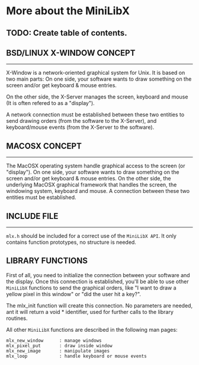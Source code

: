 # More about the MiniLibX

## **TODO: Create table of contents.**


## BSD/LINUX X-WINDOW CONCEPT
---

X-Window is a network-oriented graphical system for Unix.  It is based on two main parts:
On  one  side,  your  software wants to draw something on the screen and/or get keyboard &
mouse entries.

On the other side, the X-Server manages the screen, keyboard and mouse (It is  often  refered to as a "display").

A network connection must be established between these two entities to send drawing orders
(from the software to the X-Server), and keyboard/mouse events (from the X-Server  to  the
software).


## MACOSX CONCEPT
---

The MacOSX operating system handle graphical access to the screen (or "display").
On  one  side,  your  software wants to draw something on the screen and/or get keyboard &
mouse entries.
On the other side, the underlying MacOSX graphical framework that handles the screen,  the
windowing system, keyboard and mouse.
A connection between these two entities must be established.

## INCLUDE FILE
---

`mlx.h` should be included for a correct use of the `MiniLibX API`. It only contains function
prototypes, no structure is needed.


## LIBRARY FUNCTIONS
First of all, you need to initialize the connection between your software and the display.
Once  this  connection  is  established, you'll be able to use other `MiniLibX` functions to
send the graphical orders, like "I want to draw a yellow pixel in this window" or "did the
user hit a key?".

The  mlx_init  function will create this connection. No parameters are needed, ant it will
return a void * identifier, used for further calls to the library routines.

All other `MiniLibX` functions are described in the following man pages:

```
mlx_new_window      : manage windows
mlx_pixel_put       : draw inside window
mlx_new_image       : manipulate images
mlx_loop            : handle keyboard or mouse events
```
